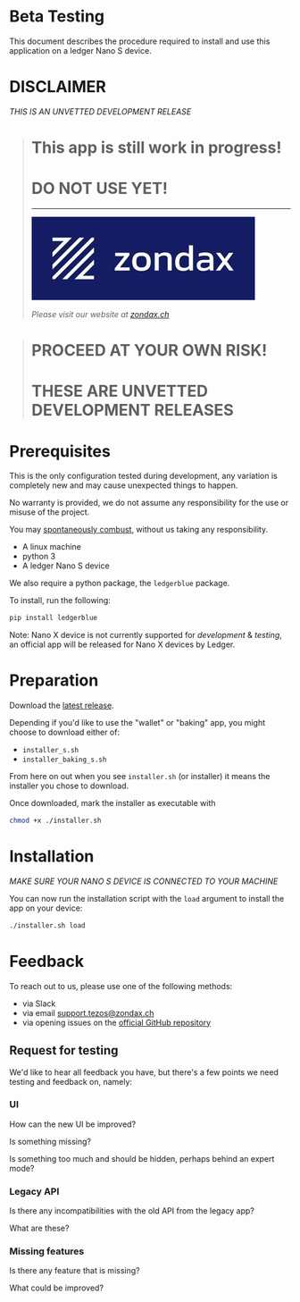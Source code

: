 # Beta Testing

This document describes the procedure required to install and use this application on a ledger Nano S device.

# DISCLAIMER

_THIS IS AN UNVETTED DEVELOPMENT RELEASE_

> # This app is still work in progress!
>
> # DO NOT USE YET!
>
> ---
>
> ![zondax](docs/zondax.jpg)
>
> _Please visit our website at [zondax.ch](zondax.ch)_

> # PROCEED AT YOUR OWN RISK!
>
> # THESE ARE UNVETTED DEVELOPMENT RELEASES

# Prerequisites

This is the only configuration tested during development, any variation is completely new and may cause unexpected things to happen.

No warranty is provided, we do not assume any responsibility for the use or misuse of the project.

You may [spontaneously combust](https://en.wikipedia.org/wiki/Spontaneous_human_combustion), without us taking any responsibility.

- A linux machine
- python 3
- A ledger Nano S device

We also require a python package, the `ledgerblue` package.

To install, run the following:

```sh
pip install ledgerblue
```

Note: Nano X device is not currently supported for _development_ & _testing_, an official app will be released for Nano X devices by Ledger.

# Preparation

Download the [latest release](https://github.com/Zondax/ledger-tezos/releases).

Depending if you'd like to use the "wallet" or "baking" app, you might choose to download either of:

- `installer_s.sh`
- `installer_baking_s.sh`

From here on out when you see `installer.sh` (or installer) it means the installer you chose to download.

Once downloaded, mark the installer as executable with

```sh
chmod +x ./installer.sh
```

# Installation

_MAKE SURE YOUR NANO S DEVICE IS CONNECTED TO YOUR MACHINE_

You can now run the installation script with the `load` argument to install the app on your device:

```sh
./installer.sh load
```

# Feedback

To reach out to us, please use one of the following methods:

- via Slack
- via email [support.tezos@zondax.ch](mailto:support.tezos@zondax.ch)
- via opening issues on the [official GitHub repository](https://github.com/Zondax/ledger-tezos/)

## Request for testing

We'd like to hear all feedback you have, but there's a few points we need testing and feedback on, namely:

### UI

How can the new UI be improved?

Is something missing?

Is something too much and should be hidden, perhaps behind an expert mode?

### Legacy API

Is there any incompatibilities with the old API from the legacy app?

What are these?

### Missing features

Is there any feature that is missing?

What could be improved?
